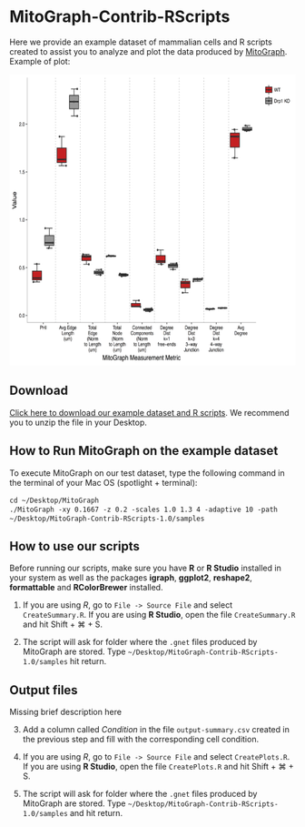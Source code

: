 # MitoGraph-Contrib-RScripts

Here we provide an example dataset of mammalian cells and R scripts created to assist you to analyze and plot the data produced by <a href="https://github.com/vianamp/MitoGraph">MitoGraph</a>. Example of plot:

<p align="center">
  <img src="doc/All_metrics.png" width="auto" height="512" title="All metrics">
</p>

## Download

<a href="https://github.com/Hill-Lab/MitoGraph-Contrib-RScripts/archive/v1.0.zip">Click here to download our example dataset and R scripts</a>. We recommend you to unzip the file in your Desktop.

## How to Run MitoGraph on the example dataset

To execute MitoGraph on our test dataset, type the following command in the terminal of your Mac OS (spotlight + terminal):

```
cd ~/Desktop/MitoGraph
./MitoGraph -xy 0.1667 -z 0.2 -scales 1.0 1.3 4 -adaptive 10 -path ~/Desktop/MitoGraph-Contrib-RScripts-1.0/samples
```

## How to use our scripts

Before running our scripts, make sure you have __R__ or __R Studio__ installed in your system as well as the packages __igraph__, __ggplot2__, __reshape2__, __formattable__ and __RColorBrewer__ installed.

1. If you are using _R_, go to `File -> Source File` and select `CreateSummary.R`. If you are using __R Studio__, open the file `CreateSummary.R` and hit Shift + ⌘ + S.

2. The script will ask for folder where the `.gnet` files produced by MitoGraph are stored. Type `~/Desktop/MitoGraph-Contrib-RScripts-1.0/samples` hit return.

## Output files

Missing brief description here

3. Add a column called _Condition_ in the file `output-summary.csv` created in the previous step and fill with the corresponding cell condition.

4. If you are using _R_, go to `File -> Source File` and select `CreatePlots.R`. If you are using __R Studio__, open the file `CreatePlots.R` and hit Shift + ⌘ + S.

5. The script will ask for folder where the `.gnet` files produced by MitoGraph are stored. Type `~/Desktop/MitoGraph-Contrib-RScripts-1.0/samples` and hit return.



